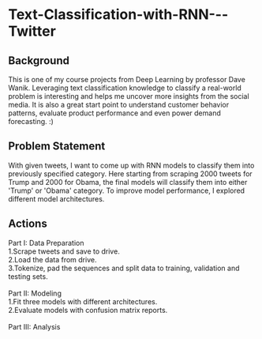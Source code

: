 # Text-Classification-with-RNN---Twitter

## Background
This is one of my course projects from Deep Learning by professor Dave Wanik. Leveraging text classification knowledge to classify a real-world problem is interesting and helps me uncover more insights from the social media. It is also a great start point to understand customer behavior patterns, evaluate product performance and even power demand forecasting. :)

## Problem Statement
With given tweets, I want to come up with RNN models to classify them into previously specified category. Here starting from scraping 2000 tweets for Trump and 2000 for Obama, the final models will classify them into either 'Trump' or 'Obama' category. To improve model performance, I explored different model architectures.

## Actions
Part I: Data Preparation<br/>
 1.Scrape tweets and save to drive.<br/>
 2.Load the data from drive. <br/>
 3.Tokenize, pad the sequences and split data to training, validation and testing sets.<br/>
<br/>
Part II: Modeling<br/>
 1.Fit three models with different architectures.<br/>
 2.Evaluate models with confusion matrix reports.<br/>
<br/>
Part III: Analysis
	
